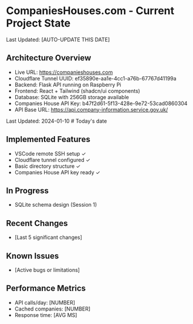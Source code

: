 # CompaniesHouses.com - Current Project State
Last Updated: [AUTO-UPDATE THIS DATE]

## Architecture Overview
- Live URL: https://companieshouses.com
- Cloudflare Tunnel UUID: ef35890e-aa1e-4cc1-a76b-67767d41199a
- Backend: Flask API running on Raspberry Pi
- Frontend: React + Tailwind (shadcn/ui components)
- Database: SQLite with 256GB storage available
- Companies House API Key: b47f2d61-5f13-428e-9e72-53cad0860304
- API Base URL: https://api.company-information.service.gov.uk/

Last Updated: 2024-01-10  # Today's date
## Implemented Features
- VSCode remote SSH setup ✓
- Cloudflare tunnel configured ✓
- Basic directory structure ✓
- Companies House API key ready ✓

## In Progress
- SQLite schema design (Session 1)

## Recent Changes
- [Last 5 significant changes]

## Known Issues
- [Active bugs or limitations]

## Performance Metrics
- API calls/day: [NUMBER]
- Cached companies: [NUMBER]
- Response time: [AVG MS]
